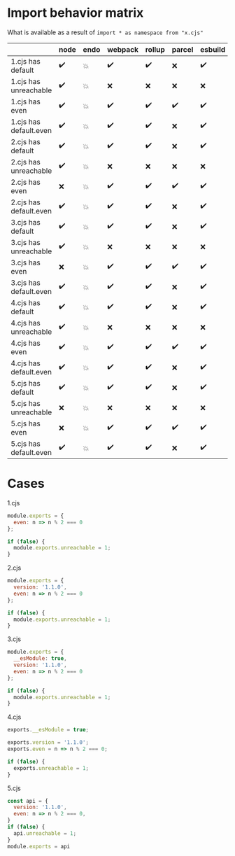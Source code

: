 

# Import behavior matrix

What is available as a result of `import * as namespace from "x.cjs"`

|  | node | endo | webpack | rollup | parcel | esbuild |
|  ---  |  ---  |  ---  |  ---  |  ---  |  ---  |  ---  |
| 1.cjs has default | ✔️ | 💥 | ✔️ | ✔️ | ❌ | ✔️ |
| 1.cjs has unreachable | ✔️ | 💥 | ❌ | ❌ | ❌ | ❌ |
| 1.cjs has even | ✔️ | 💥 | ✔️ | ✔️ | ✔️ | ✔️ |
| 1.cjs has default.even | ✔️ | 💥 | ✔️ | ✔️ | ❌ | ✔️ |
| 2.cjs has default | ✔️ | 💥 | ✔️ | ✔️ | ❌ | ✔️ |
| 2.cjs has unreachable | ✔️ | 💥 | ❌ | ❌ | ❌ | ❌ |
| 2.cjs has even | ❌ | 💥 | ✔️ | ✔️ | ✔️ | ✔️ |
| 2.cjs has default.even | ✔️ | 💥 | ✔️ | ✔️ | ❌ | ✔️ |
| 3.cjs has default | ✔️ | 💥 | ✔️ | ✔️ | ❌ | ✔️ |
| 3.cjs has unreachable | ✔️ | 💥 | ❌ | ❌ | ❌ | ❌ |
| 3.cjs has even | ❌ | 💥 | ✔️ | ✔️ | ✔️ | ✔️ |
| 3.cjs has default.even | ✔️ | 💥 | ✔️ | ✔️ | ❌ | ✔️ |
| 4.cjs has default | ✔️ | 💥 | ✔️ | ✔️ | ❌ | ✔️ |
| 4.cjs has unreachable | ✔️ | 💥 | ❌ | ❌ | ❌ | ❌ |
| 4.cjs has even | ✔️ | 💥 | ✔️ | ✔️ | ✔️ | ✔️ |
| 4.cjs has default.even | ✔️ | 💥 | ✔️ | ✔️ | ❌ | ✔️ |
| 5.cjs has default | ✔️ | 💥 | ✔️ | ✔️ | ❌ | ✔️ |
| 5.cjs has unreachable | ❌ | 💥 | ❌ | ❌ | ❌ | ❌ |
| 5.cjs has even | ❌ | 💥 | ✔️ | ✔️ | ✔️ | ✔️ |
| 5.cjs has default.even | ✔️ | 💥 | ✔️ | ✔️ | ❌ | ✔️ |

# Cases

1.cjs
```js
module.exports = {
  even: n => n % 2 === 0
};

if (false) {
  module.exports.unreachable = 1;
}
```


2.cjs
```js
module.exports = {
  version: '1.1.0',
  even: n => n % 2 === 0
};

if (false) {
  module.exports.unreachable = 1;
}
```


3.cjs
```js
module.exports = {
  __esModule: true,
  version: '1.1.0',
  even: n => n % 2 === 0
};

if (false) {
  module.exports.unreachable = 1;
}
```


4.cjs
```js
exports.__esModule = true;

exports.version = '1.1.0';
exports.even = n => n % 2 === 0;

if (false) {
  exports.unreachable = 1;
}
```


5.cjs
```js
const api = {
  version: '1.1.0',
  even: n => n % 2 === 0,
}
if (false) {
  api.unreachable = 1;
}
module.exports = api
```

    
    
